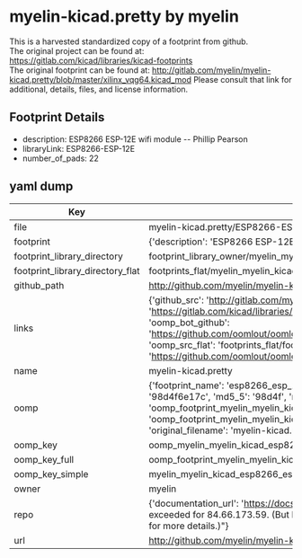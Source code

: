 # myelin-kicad.pretty by myelin  
This is a harvested standardized copy of a footprint from github.  
The original project can be found at:  
https://gitlab.com/kicad/libraries/kicad-footprints  
The original footprint can be found at:
http://gitlab.com/myelin/myelin-kicad.pretty/blob/master/xilinx_vqg64.kicad_mod
Please consult that link for additional, details, files, and license information.  
## Footprint Details
* description: ESP8266 ESP-12E wifi module -- Phillip Pearson  
* libraryLink: ESP8266-ESP-12E  
* number_of_pads: 22  
## yaml dump  
| Key | Value |  
| --- | --- |  
| file | myelin-kicad.pretty/ESP8266-ESP-12E.kicad_mod |  
| footprint | {'description': 'ESP8266 ESP-12E wifi module -- Phillip Pearson', 'libraryLink': 'ESP8266-ESP-12E', 'number_of_pads': 22} |  
| footprint_library_directory | footprint_library_owner/myelin_myelin-kicad.pretty |  
| footprint_library_directory_flat | footprints_flat/myelin_myelin_kicad_esp8266_esp_12e/working |  
| github_path | http://github.com/myelin/myelin-kicad.pretty/blob/master/ESP8266-ESP-12E.kicad_mod |  
| links | {'github_src': 'http://gitlab.com/myelin/myelin-kicad.pretty/blob/master/xilinx_vqg64.kicad_mod', 'github_src_repo': 'https://gitlab.com/kicad/libraries/kicad-footprints', 'oomp_bot': 'footprints/myelin_myelin_kicad_esp8266_esp_12e/working', 'oomp_bot_github': 'https://github.com/oomlout/oomlout_oomp_footprint_bot/tree/main/footprints/myelin_myelin_kicad_esp8266_esp_12e/working', 'oomp_src_flat': 'footprints_flat/footprints_flat/myelin_myelin_kicad_esp8266_esp_12e/working', 'oomp_src_flat_github': 'https://github.com/oomlout/oomlout_oomp_footprint_src/tree/main/footprints_flat/myelin_myelin_kicad_esp8266_esp_12e/working'} |  
| name | myelin-kicad.pretty |  
| oomp | {'footprint_name': 'esp8266_esp_12e', 'library_name': 'myelin_kicad', 'md5': '98d4f6e17c02ac48426ce411ee0687ff', 'md5_10': '98d4f6e17c', 'md5_5': '98d4f', 'md5_6': '98d4f6', 'oomp_key': 'oomp_myelin_myelin_kicad_esp8266_esp_12e', 'oomp_key_extra': 'oomp_footprint_myelin_myelin_kicad_esp8266_esp_12e', 'oomp_key_full': 'oomp_footprint_myelin_myelin_kicad_esp8266_esp_12e_98d4f6', 'oomp_key_simple': 'myelin_myelin_kicad_esp8266_esp_12e', 'original_filename': 'myelin-kicad.pretty/ESP8266-ESP-12E.kicad_mod', 'owner_name': 'myelin'} |  
| oomp_key | oomp_myelin_myelin_kicad_esp8266_esp_12e |  
| oomp_key_full | oomp_footprint_myelin_myelin_kicad_esp8266_esp_12e |  
| oomp_key_simple | myelin_myelin_kicad_esp8266_esp_12e |  
| owner | myelin |  
| repo | {'documentation_url': 'https://docs.github.com/rest/overview/resources-in-the-rest-api#rate-limiting', 'message': "API rate limit exceeded for 84.66.173.59. (But here's the good news: Authenticated requests get a higher rate limit. Check out the documentation for more details.)"} |  
| url | http://github.com/myelin/myelin-kicad.pretty |  

